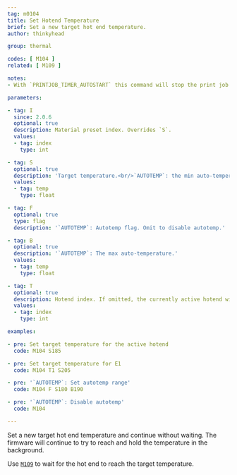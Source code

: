 ```yaml
---
tag: m0104
title: Set Hotend Temperature
brief: Set a new target hot end temperature.
author: thinkyhead

group: thermal

codes: [ M104 ]
related: [ M109 ]

notes:
- With `PRINTJOB_TIMER_AUTOSTART` this command will stop the print job timer if the temperature is set at or below half of `EXTRUDE_MINTEMP`.

parameters:

- tag: I
  since: 2.0.6
  optional: true
  description: Material preset index. Overrides `S`.
  values:
  - tag: index
    type: int

- tag: S
  optional: true
  description: 'Target temperature.<br/>`AUTOTEMP`: the min auto-temperature.'
  values:
  - tag: temp
    type: float

- tag: F
  optional: true
  type: flag
  description: '`AUTOTEMP`: Autotemp flag. Omit to disable autotemp.'

- tag: B
  optional: true
  description: '`AUTOTEMP`: The max auto-temperature.'
  values:
  - tag: temp
    type: float

- tag: T
  optional: true
  description: Hotend index. If omitted, the currently active hotend will be used.
  values:
  - tag: index
    type: int

examples:

- pre: Set target temperature for the active hotend
  code: M104 S185

- pre: Set target temperature for E1
  code: M104 T1 S205

- pre: '`AUTOTEMP`: Set autotemp range'
  code: M104 F S180 B190

- pre: '`AUTOTEMP`: Disable autotemp'
  code: M104

---
```


Set a new target hot end temperature and continue without waiting. The firmware will continue to try to reach and hold the temperature in the background.

Use [`M109`](/docs/gcode/M109.html) to wait for the hot end to reach the target temperature.
